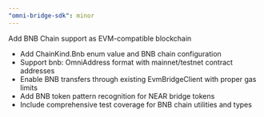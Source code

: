 ```yaml
---
"omni-bridge-sdk": minor
---
```


Add BNB Chain support as EVM-compatible blockchain

- Add ChainKind.Bnb enum value and BNB chain configuration
- Support bnb: OmniAddress format with mainnet/testnet contract addresses
- Enable BNB transfers through existing EvmBridgeClient with proper gas limits
- Add BNB token pattern recognition for NEAR bridge tokens
- Include comprehensive test coverage for BNB chain utilities and types